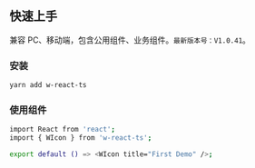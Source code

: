 ## 快速上手

兼容 PC、移动端，包含公用组件、业务组件。`最新版本号：V1.0.41`。

### 安装

```bash
yarn add w-react-ts
```

### 使用组件

```bash
import React from 'react';
import { WIcon } from 'w-react-ts';

export default () => <WIcon title="First Demo" />;
```
